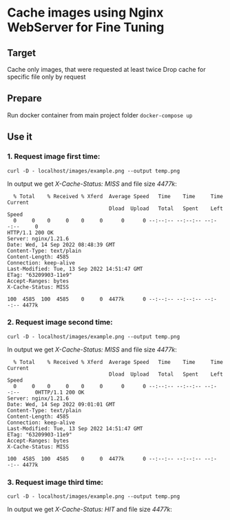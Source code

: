# Cache images using Nginx WebServer for Fine Tuning 
## Target 
Cache only images, that were requested at least twice 
Drop cache for specific file only by request 
 
## Prepare 
Run docker container from main project folder 
`docker-compose up`

## Use it 
### 1. Request image first time: 
`curl -D - localhost/images/example.png --output temp.png` 
 
In output we get *X-Cache-Status: MISS* and file size *4477k*:
```
  % Total    % Received % Xferd  Average Speed   Time    Time     Time  Current
                                 Dload  Upload   Total   Spent    Left  Speed
  0     0    0     0    0     0      0      0 --:--:-- --:--:-- --:--:--     0
HTTP/1.1 200 OK
Server: nginx/1.21.6
Date: Wed, 14 Sep 2022 08:48:39 GMT
Content-Type: text/plain
Content-Length: 4585
Connection: keep-alive
Last-Modified: Tue, 13 Sep 2022 14:51:47 GMT
ETag: "63209903-11e9"
Accept-Ranges: bytes
X-Cache-Status: MISS

100  4585  100  4585    0     0  4477k      0 --:--:-- --:--:-- --:--:-- 4477k
```
 
### 2. Request image second time: 
`curl -D - localhost/images/example.png --output temp.png` 
 
In output we get *X-Cache-Status: MISS* and file size *4477k*:
```
  % Total    % Received % Xferd  Average Speed   Time    Time     Time  Current
                                 Dload  Upload   Total   Spent    Left  Speed
  0     0    0     0    0     0      0      0 --:--:-- --:--:-- --:--:--     0HTTP/1.1 200 OK
Server: nginx/1.21.6
Date: Wed, 14 Sep 2022 09:01:01 GMT
Content-Type: text/plain
Content-Length: 4585
Connection: keep-alive
Last-Modified: Tue, 13 Sep 2022 14:51:47 GMT
ETag: "63209903-11e9"
Accept-Ranges: bytes
X-Cache-Status: MISS

100  4585  100  4585    0     0  4477k      0 --:--:-- --:--:-- --:--:-- 4477k
```
 
### 3. Request image third time: 
`curl -D - localhost/images/example.png --output temp.png` 
 
In output we get *X-Cache-Status: HIT* and file size *4477k*:
